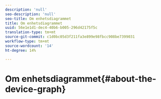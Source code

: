 ```yaml
---
description: 'null'
seo-description: 'null'
seo-title: Om enhetsdiagrammet
title: Om enhetsdiagrammet
uuid: 56e1e1d1-dec4-40b6-b005-296d42175f5c
translation-type: tm+mt
source-git-commit: c1d0bc05d3f211fa3e899e98fbcc908be7399031
workflow-type: tm+mt
source-wordcount: '14'
ht-degree: 14%

---
```



# Om enhetsdiagrammet{#about-the-device-graph}

